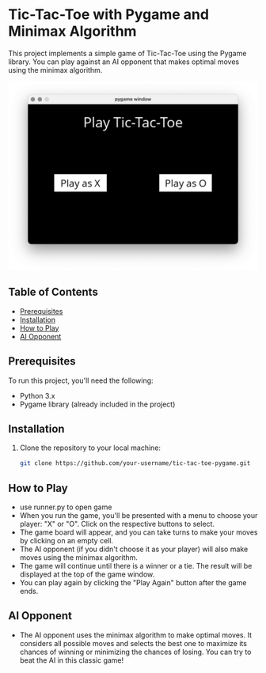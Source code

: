 # Tic-Tac-Toe with Pygame and Minimax Algorithm

This project implements a simple game of Tic-Tac-Toe using the Pygame library. You can play against an AI opponent that makes optimal moves using the minimax algorithm.

![Tic-Tac-Toe Screenshot](screenshot.png)

## Table of Contents

- [Prerequisites](#prerequisites)
- [Installation](#installation)
- [How to Play](#how-to-play)
- [AI Opponent](#ai-opponent)


## Prerequisites

To run this project, you'll need the following:

- Python 3.x
- Pygame library (already included in the project)

## Installation

1. Clone the repository to your local machine:

   ```bash
   git clone https://github.com/your-username/tic-tac-toe-pygame.git

## How to Play
   - use runner.py to open game 
   - When you run the game, you'll be presented with a menu to choose your player: "X" or "O". Click on the respective buttons to select.
   - The game board will appear, and you can take turns to make your moves by clicking on an empty cell.
   - The AI opponent (if you didn't choose it as your player) will also make moves using the minimax algorithm.
   - The game will continue until there is a winner or a tie. The result will be displayed at the top of the game window.
   - You can play again by clicking the "Play Again" button after the game ends.
## AI Opponent
  - The AI opponent uses the minimax algorithm to make optimal moves. It considers all possible moves and selects the best one to maximize its chances of winning or minimizing the chances of losing. You can try to beat the AI in this classic game!






  


